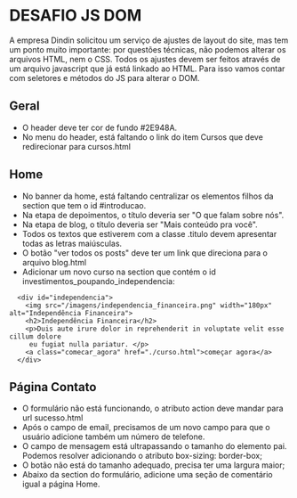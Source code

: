 # DESAFIO JS DOM

A empresa Dindin solicitou um serviço de ajustes de layout do site, mas tem um ponto muito importante: por questões técnicas, não podemos alterar os arquivos HTML, nem o CSS.
Todos os ajustes devem ser feitos através de um arquivo javascript que já está linkado ao HTML. Para isso vamos contar com seletores e métodos do JS para alterar o DOM. 



## Geral
- O header deve ter cor de fundo #2E948A.
- No menu do header, está faltando o link do item Cursos que deve redirecionar para cursos.html 



## Home
- No banner da home, está faltando centralizar os elementos filhos da section que tem o id #introducao.
- Na etapa de depoimentos, o título deveria ser "O que falam sobre nós".
- Na etapa de blog, o título deveria ser "Mais conteúdo pra você".
- Todos os textos que estiverem com a classe .titulo devem apresentar todas as letras maiúsculas.
- O botão "ver todos os posts" deve ter um link que direciona para o arquivo blog.html
- Adicionar um novo curso na section que contém o id investimentos_poupando_independencia:
```
  <div id="independencia">
    <img src="/imagens/independencia_financeira.png" width="180px" alt="Independência Financeira">
    <h2>Independência Financeira</h2>
    <p>Duis aute irure dolor in reprehenderit in voluptate velit esse cillum dolore
     eu fugiat nulla pariatur. </p>
    <a class="comecar_agora" href="./curso.html">começar agora</a>
  </div>
```

## Página Contato
- O formulário não está funcionando, o atributo action deve mandar para url sucesso.html
- Após o campo de email, precisamos de um novo campo para que o usuário adicione também um número de telefone.
- O campo de mensagem está ultrapassando o tamanho do elemento pai. Podemos resolver adicionando o atributo box-sizing: border-box;
- O botão não está do tamanho adequado, precisa ter uma largura maior;
- Abaixo da section do formulário, adicione uma seção de comentário igual a página Home.
